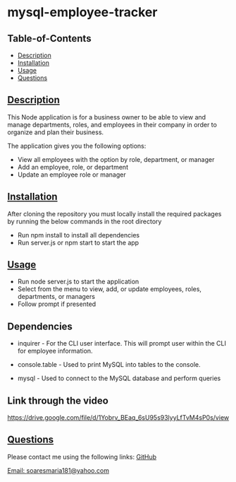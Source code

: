# mysql-employee-tracker
            
## Table-of-Contents
* [Description](#description)
* [Installation](#installation)
* [Usage](#usage)
* [Questions](#questions)
    
## [Description](#table-of-contents)
This Node application is for a business owner to be able to view and manage departments, roles, and employees in their company in order to organize and plan their business.

The application gives you the following options:

* View all employees with the option by role, department, or manager
* Add an employee, role, or department
* Update an employee role or manager

## [Installation](#table-of-contents)
After cloning the repository you must locally install the required packages by running the below commands in the root directory 
* Run npm install to install all dependencies
* Run server.js or npm start to start the app

## [Usage](#table-of-contents)
* Run node server.js to start the application
* Select from the menu to view, add, or update employees, roles, departments, or managers
* Follow prompt if presented
          
## Dependencies

* inquirer - For the CLI user interface. This will prompt user within the CLI for employee information.

* console.table - Used to print MySQL into tables to the console.

* mysql - Used to connect to the MySQL database and perform queries

## Link through the video

https://drive.google.com/file/d/1Yobrv_BEaq_6sU95s93lyyLfTvM4sP0s/view

## [Questions](#table-of-contents)
Please contact me using the following links:
[GitHub](https://github.com/soaresmaria)

[Email: soaresmaria181@yahoo.com](mailto:soaresmaria181@yahoo.com)
  
